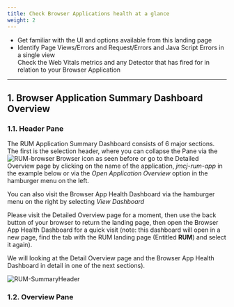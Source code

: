 ```yaml
---
title: Check Browser Applications health at a glance
weight: 2
---
```


* Get familiar with the UI and options available from this landing page
* Identify Page Views/Errors and Request/Errors and Java Script Errors in a single view <br>
  Check the Web Vitals metrics and any Detector that has fired for in relation to your Browser Application

---

## 1. Browser Application Summary Dashboard Overview

### 1.1. Header Pane

The RUM Application Summary Dashboard consists of 6 major sections. The first is the selection header, where you can collapse the Pane via the ![RUM-browser](../../images/browser.png) Browser icon as seen before or go to the Detailed Overview page by clicking on the name of the application, *jmcj-rum-app* in the example below or via the *Open Application Overview*  option in the hamburger menu on the left.

You can also visit the Browser App Health Dashboard via the hamburger menu on the right by selecting *View Dashboard*

Please visit the Detailed Overview page for a moment, then use the back button of your browser to return the landing page, then open the Browser App Health Dashboard for a quick visit (note: this dashboard will open in a new page, find the tab with the RUM landing page (Entitled **RUM**) and select it again).

We will looking at the Detail Overview page and the Browser App Health Dashboard in detail in one of the next sections).

![RUM-SummaryHeader](../../images/summaryHeader.png)

### 1.2. Overview Pane
